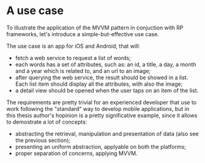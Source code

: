 # A use case

To illustrate the application of the MVVM pattern in conjuction with RP frameworks, let's introduce a simple-but-effective use case.

The use case is an app for iOS and Android, that will:
- fetch a web service to request a list of words;
- each words has a set of attributes, such as: an id, a title, a day, a month and a year which is related to, and an url to an image;
- after querying the web service, the result should be showed in a list. Each list item should display all the attributes, with also the image;
- a detail view should be opened when the user taps on an item of the list.

The requirements are pretty trivial for an experienced developer that use to work following the "standard" way to develop mobile applications, but in this thesis author's hopinion is a pretty significative example, since it allows to demostrate a lot of concepts:
- abstracting the retrieval, manipulation and presentation of data (also see the previous section);
- presenting an uniform abstraction, applyable on both the platforms;
- proper separation of concerns, applying MVVM.

